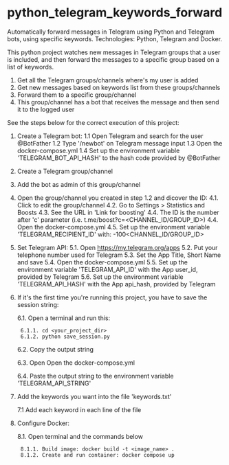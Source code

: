 # python_telegram_keywords_forward
Automatically forward messages in Telegram using Python and Telegram bots, using specific keywords.
Technologies: Python, Telegram and Docker.

This python project watches new messages in Telegram groups that a user is included, and then forward the messages to a specific group based on a list of keywords.
1. Get all the Telegram groups/channels where's my user is added
2. Get new messages based on keywords list from these groups/channels
3. Forward them to a specific group/channel
4. This group/channel has a bot that receives the message and then send it to the logged user

See the steps below for the correct execution of this project:

1. Create a Telegram bot:
	1.1 Open Telegram and search for the user @BotFather
	1.2 Type '/newbot' on Telegram message input
	1.3 Open the docker-compose.yml
	1.4 Set up the environment variable 'TELEGRAM_BOT_API_HASH' to the hash code provided by @BotFather
2. Create a Telegram group/channel
3. Add the bot as admin of this group/channel
4. Open the group/channel you created in step 1.2 and dicover the ID:
	4.1. Click to edit the group/channel
	4.2. Go to Settings > Statistics and Boosts
	4.3. See the URL in 'Link for boosting'
	4.4. The ID is the number after 'c' parameter (i.e. t.me/boost?c=<CHANNEL_ID/GROUP_ID>)
	4.4. Open the docker-compose.yml
	4.5. Set up the environment variable 'TELEGRAM_RECIPIENT_ID' with: -100<CHANNEL_ID/GROUP_ID>
5. Set Telegram API:
	5.1. Open https://my.telegram.org/apps 
	5.2. Put your telephone number used for Telegram
	5.3. Set the App Title, Short Name and save
	5.4. Open the docker-compose.yml
	5.5. Set up the environment variable 'TELEGRAM_API_ID' with the App user_id, provided by Telegram
	5.6. Set up the environment variable 'TELEGRAM_API_HASH' with the App api_hash, provided by Telegram
6. If it's the first time you're running this project, you have to save the session string:
	
	6.1. Open a terminal and run this:
   
		6.1.1. cd <your_project_dir>
		6.1.2. python save_session.py
   
	6.2. Copy the output string
   
	6.3. Open Open the docker-compose.yml
   
	6.4. Paste the output string to the environment variable 'TELEGRAM_API_STRING'
   
7. Add the keywords you want into the file 'keywords.txt'
   
	7.1 Add each keyword in each line of the file
   
8. Configure Docker:
   
	8.1. Open terminal and the commands below
   
		8.1.1. Build image: docker build -t <image_name> .
		8.1.2. Create and run container: docker compose up
